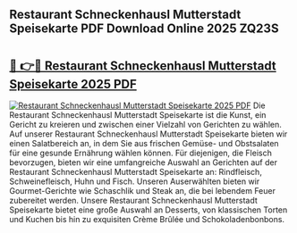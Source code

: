 ## Restaurant Schneckenhausl Mutterstadt Speisekarte PDF Download Online 2025 ZQ23S

# <h2><a href="http://gcc5dl.nevu.top/?p=Restaurant+Schneckenhausl+Mutterstadt+Speisekarte">🔗 👉🔴 Restaurant Schneckenhausl Mutterstadt Speisekarte 2025 PDF</a></h2>

[![Restaurant Schneckenhausl Mutterstadt Speisekarte 2025 PDF](https://i.imgur.com/dBaPXMq.png)](http://gcc5dl.nevu.top/?p=Restaurant+Schneckenhausl+Mutterstadt+Speisekarte)
Die Restaurant Schneckenhausl Mutterstadt Speisekarte ist die Kunst, ein Gericht zu kreieren und zwischen einer Vielzahl von Gerichten zu wählen. Auf unserer Restaurant Schneckenhausl Mutterstadt Speisekarte bieten wir einen Salatbereich an, in dem Sie aus frischen Gemüse- und Obstsalaten für eine gesunde Ernährung wählen können. Für diejenigen, die Fleisch bevorzugen, bieten wir eine umfangreiche Auswahl an Gerichten auf der Restaurant Schneckenhausl Mutterstadt Speisekarte an: Rindfleisch, Schweinefleisch, Huhn und Fisch. Unseren Auserwählten bieten wir Gourmet-Gerichte wie Schaschlik und Steak an, die bei lebendem Feuer zubereitet werden. Unsere Restaurant Schneckenhausl Mutterstadt Speisekarte bietet eine große Auswahl an Desserts, von klassischen Torten und Kuchen bis hin zu exquisiten Crème Brûlée und Schokoladenbonbons.
